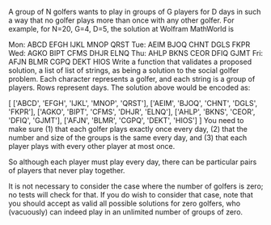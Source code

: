 A group of N golfers wants to play in groups of G players for D days in such a way that no golfer plays more than once with any other golfer. For example, for N=20, G=4, D=5, the solution at Wolfram MathWorld is

 Mon:    ABCD    EFGH    IJKL    MNOP    QRST
 Tue:    AEIM    BJOQ    CHNT    DGLS    FKPR
 Wed:    AGKO    BIPT    CFMS    DHJR    ELNQ
 Thu:    AHLP    BKNS    CEOR    DFIQ    GJMT
 Fri:    AFJN    BLMR    CGPQ    DEKT    HIOS
Write a function that validates a proposed solution, a list of list of strings, as being a solution to the social golfer problem. Each character represents a golfer, and each string is a group of players. Rows represent days. The solution above would be encoded as:

 [
  ['ABCD', 'EFGH', 'IJKL', 'MNOP', 'QRST'],
  ['AEIM', 'BJOQ', 'CHNT', 'DGLS', 'FKPR'],
  ['AGKO', 'BIPT', 'CFMS', 'DHJR', 'ELNQ'],
  ['AHLP', 'BKNS', 'CEOR', 'DFIQ', 'GJMT'],
  ['AFJN', 'BLMR', 'CGPQ', 'DEKT', 'HIOS']
 ]
You need to make sure (1) that each golfer plays exactly once every day, (2) that the number and size of the groups is the same every day, and (3) that each player plays with every other player at most once.

So although each player must play every day, there can be particular pairs of players that never play together.

It is not necessary to consider the case where the number of golfers is zero; no tests will check for that. If you do wish to consider that case, note that you should accept as valid all possible solutions for zero golfers, who (vacuously) can indeed play in an unlimited number of groups of zero.
